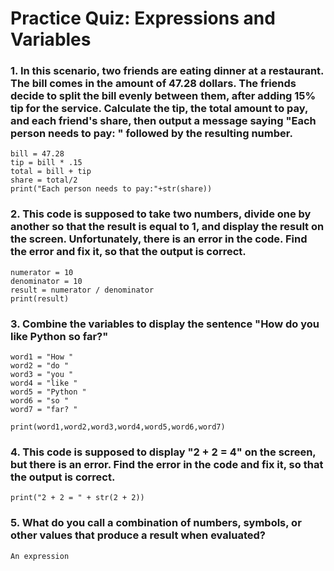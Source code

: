 # Practice Quiz: Expressions and Variables

### 1. In this scenario, two friends are eating dinner at a restaurant. The bill comes in the amount of 47.28 dollars. The friends decide to split the bill evenly between them, after adding 15% tip for the service. Calculate the tip, the total amount to pay, and each friend's share, then output a message saying "Each person needs to pay: " followed by the resulting number.
    
    bill = 47.28
    tip = bill * .15
    total = bill + tip
    share = total/2
    print("Each person needs to pay:"+str(share))
    

### 2. This code is supposed to take two numbers, divide one by another so that the result is equal to 1, and display the result on the screen. Unfortunately, there is an error in the code. Find the error and fix it, so that the output is correct.

    numerator = 10
    denominator = 10
    result = numerator / denominator
    print(result)


### 3. Combine the variables to display the sentence "How do you like Python so far?"

    word1 = "How "
    word2 = "do "
    word3 = "you "
    word4 = "like "
    word5 = "Python "
    word6 = "so "
    word7 = "far? "

    print(word1,word2,word3,word4,word5,word6,word7)

### 4. This code is supposed to display "2 + 2 = 4" on the screen, but there is an error. Find the error in the code and fix it, so that the output is correct.

    print("2 + 2 = " + str(2 + 2))

### 5. What do you call a combination of numbers, symbols, or other values that produce a result when evaluated?

    An expression